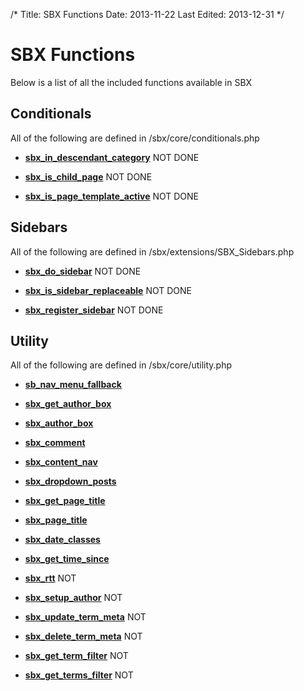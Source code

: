 /*
Title: SBX Functions
Date: 2013-11-22
Last Edited: 2013-12-31
 */

# SBX Functions

Below is a list of all the included functions available in SBX

## Conditionals

All of the following are defined in /sbx/core/conditionals.php

* **[sbx_in_descendant_category](./conditionals/sbx_in_descendant_category/)** NOT DONE

* **[sbx_is_child_page](./conditionals/sbx_is_child_page/)** NOT DONE

* **[sbx_is_page_template_active](./conditionals/sbx_is_page_template_active/)** NOT DONE

<!--## Options-->

<!--* **[sb_add_action](./options/sb_add_action/)** -->

<!--* **[sb_add_option](./options/sb_add_option/)** -->

<!--* **[sb_delete_option](./options/sb_delete_option/)** -->

<!--* **[sb_get_option](./options/sb_get_option/)** -->

<!--* **[sb_register_option](./options/sb_register_option/)** -->

<!--* **[sb_register_settings](./options/sb_register_settings/)** -->

<!--* **[sb_remove_action](./options/sb_remove_action/)** -->

<!--* **[sb_remove_default_settings](./options/sb_remove_default_settings/)** -->

<!--* **[sb_unregister_option](./options/sb_unregister_option/)** -->

<!--* **[sb_unregister_settings](./options/sb_unregister_settings/)** -->

<!--* **[sb_update_option](./options/sb_update_option/)** -->

## Sidebars

All of the following are defined in /sbx/extensions/SBX_Sidebars.php

* **[sbx_do_sidebar](./sidebars/sbx_do_sidebar/)** NOT DONE

* **[sbx_is_sidebar_replaceable](./sidebars/sbx_is_sidebar_replaceable/)** NOT DONE

* **[sbx_register_sidebar](./sidebars/sbx_register_sidebar/)** NOT DONE

## Utility

All of the following are defined in /sbx/core/utility.php

* **[sb_nav_menu_fallback](./utility/sb_nav_menu_fallback/)**

* **[sbx_get_author_box](./utility/sbx_get_author_box/)**

* **[sbx_author_box](./utility/sbx_author_box/)**

* **[sbx_comment](./utility/sbx_comment/)** <!-- Needs work.-->

* **[sbx_content_nav](./utility/sbx_content_nav/)**

* **[sbx_dropdown_posts](./utility/sbx_dropdown_posts/)**

* **[sbx_get_page_title](./utility/sbx_get_page_title/)**

* **[sbx_page_title](./utility/sbx_page_title/)**

* **[sbx_date_classes](./utility/sbx_date_classes/)**

* **[sbx_get_time_since](./utility/sbx_get_time_since/)**

* **[sbx_rtt](./utility/sbx_rtt/)** NOT

* **[sbx_setup_author](./utility/sbx_setup_author/)** NOT

* **[sbx_update_term_meta](./utility/sbx_update_term_meta/)** NOT

* **[sbx_delete_term_meta](./utility/sbx_delete_term_meta/)** NOT

* **[sbx_get_term_filter](./utility/sbx_get_term_filter/)** NOT

* **[sbx_get_terms_filter](./utility/sbx_get_terms_filter/)** NOT
